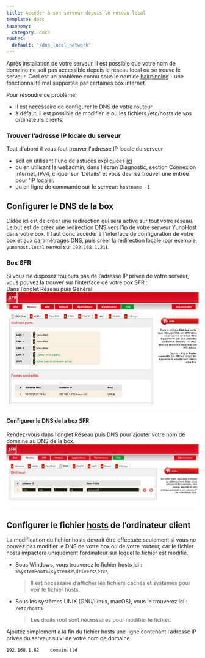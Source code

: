 ```yaml
---
title: Accéder à son serveur depuis le réseau local
template: docs
taxonomy:
  category: docs
routes:
  default: '/dns_local_network'
---
```


Après installation de votre serveur, il est possible que votre nom de domaine ne soit pas accessible depuis le réseau local où se trouve le serveur. Ceci est un problème connu sous le nom de [hairpinning](http://fr.wikipedia.org/wiki/Hairpinning) - une fonctionnalité mal supportée par certaines box internet.

Pour résoudre ce problème:
- il est nécessaire de configurer le DNS de votre routeur 
- à défaut, il est possible de modifier le ou les fichiers /etc/hosts de vos ordinateurs clients.

### Trouver l’adresse IP locale du serveur

Tout d'abord il vous faut trouver l'adresse IP locale du serveur
- soit en utilisant l'une de astuces expliquées [ici](/finding_the_local_ip)
- ou en utilisant la webadmin, dans l'écran Diagnostic, section Connexion Internet, IPv4, cliquer sur 'Détails' et vous devriez trouver une entrée pour 'IP locale'.
- ou en ligne de commande sur le serveur: `hostname -I`

## Configurer le DNS de la box

L'idée ici est de créer une redirection qui sera active sur tout votre réseau. Le but est de créer une redirection DNS vers l'ip de votre serveur YunoHost dans votre box. Il faut donc accéder à l'interface de configuration de votre box et aux paramétrages DNS, puis créer la redirection locale (par exemple, `yunohost.local` renvoi sur `192.168.1.21`).

### Box SFR

Si vous ne disposez toujours pas de l’adresse IP privée de votre serveur, vous pouvez la trouver sur l’interface de votre box SFR :  
    Dans l’onglet Réseau puis Général
<img src="/images/ip_serveur.png" width=800>

#### Configurer le DNS de la box SFR
Rendez-vous dans l’onglet Réseau puis DNS pour ajouter votre nom de domaine au DNS de la box.
<img src="/images/dns_9box.png" width=800>

## Configurer le fichier [hosts](http://fr.wikipedia.org/wiki/Hosts) de l’ordinateur client

La modification du fichier hosts devrait être effectuée seulement si vous ne pouvez pas modifier le DNS de votre box ou de votre routeur, car le fichier hosts impactera uniquement l’ordinateur sur lequel le fichier est modifié.

- Sous Windows, vous trouverez le fichier hosts ici :
    `%SystemRoot%\system32\drivers\etc\`
    > Il est nécessaire d’afficher les fichiers cachés et systèmes pour voir le fichier hosts.
- Sous les systèmes UNIX (GNU/Linux, macOS), vous le trouverez ici :
    `/etc/hosts`
    > Les droits root sont nécessaires pour modifier le fichier.

Ajoutez simplement à la fin du fichier hosts une ligne contenant l’adresse IP privée du serveur suivi de votre nom de domaine

```bash
192.168.1.62	domain.tld
```
